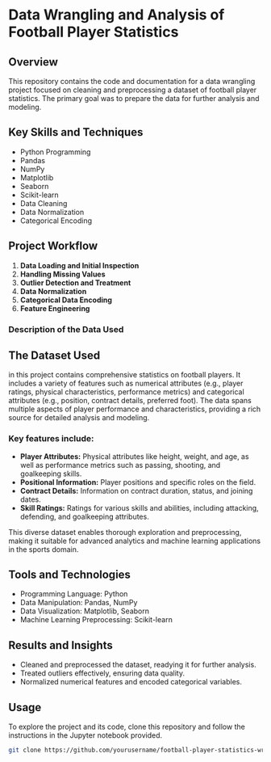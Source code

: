 # Data Wrangling and Analysis of Football Player Statistics

## Overview

This repository contains the code and documentation for a data wrangling project focused on cleaning and preprocessing a dataset of football player statistics. The primary goal was to prepare the data for further analysis and modeling.

## Key Skills and Techniques

- Python Programming
- Pandas
- NumPy
- Matplotlib
- Seaborn
- Scikit-learn
- Data Cleaning
- Data Normalization
- Categorical Encoding

## Project Workflow

1. **Data Loading and Initial Inspection**
2. **Handling Missing Values**
3. **Outlier Detection and Treatment**
4. **Data Normalization**
5. **Categorical Data Encoding**
6. **Feature Engineering**
### Description of the Data Used

## The Dataset Used
in this project contains comprehensive statistics on football players. It includes a variety of features such as numerical attributes (e.g., player ratings, physical characteristics, performance metrics) and categorical attributes (e.g., position, contract details, preferred foot). The data spans multiple aspects of player performance and characteristics, providing a rich source for detailed analysis and modeling.

### Key features include:
- **Player Attributes:** Physical attributes like height, weight, and age, as well as performance metrics such as passing, shooting, and goalkeeping skills.
- **Positional Information:** Player positions and specific roles on the field.
- **Contract Details:** Information on contract duration, status, and joining dates.
- **Skill Ratings:** Ratings for various skills and abilities, including attacking, defending, and goalkeeping attributes.

This diverse dataset enables thorough exploration and preprocessing, making it suitable for advanced analytics and machine learning applications in the sports domain.

## Tools and Technologies

- Programming Language: Python
- Data Manipulation: Pandas, NumPy
- Data Visualization: Matplotlib, Seaborn
- Machine Learning Preprocessing: Scikit-learn

## Results and Insights

- Cleaned and preprocessed the dataset, readying it for further analysis.
- Treated outliers effectively, ensuring data quality.
- Normalized numerical features and encoded categorical variables.

## Usage

To explore the project and its code, clone this repository and follow the instructions in the Jupyter notebook provided.

```bash
git clone https://github.com/yourusername/football-player-statistics-wrangling.git
